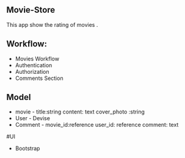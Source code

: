 ## Movie-Store
This app show the rating of movies .

## Workflow:
- Movies Workflow
- Authentication
- Authorization
- Comments Section


## Model
- movie - title:string content: text cover_photo :string
- User - Devise
- Comment - movie_id:reference  user_id: reference comment: text


#UI
- Bootstrap
